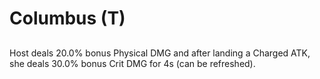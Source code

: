 # Columbus (T)

## 

Host deals 20.0% bonus Physical DMG and after landing a Charged ATK, she deals 30.0% bonus Crit DMG for 4s (can be refreshed).